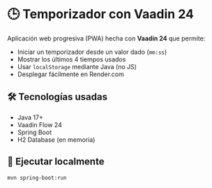 # 🕒 Temporizador con Vaadin 24

Aplicación web progresiva (PWA) hecha con **Vaadin 24** que permite:
- Iniciar un temporizador desde un valor dado (`mm:ss`)
- Mostrar los últimos 4 tiempos usados
- Usar `localStorage` mediante Java (no JS)
- Desplegar fácilmente en Render.com

## 🛠️ Tecnologías usadas

- Java 17+
- Vaadin Flow 24
- Spring Boot
- H2 Database (en memoria)

## 🧪 Ejecutar localmente

```bash
mvn spring-boot:run